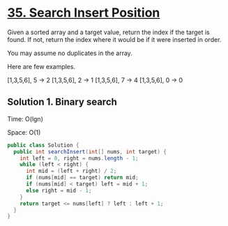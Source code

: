 # [35. Search Insert Position](https://leetcode.com/problems/search-insert-position/)

Given a sorted array and a target value, return the index if the target is found. If not, return the index where it would be if it were inserted in order.

You may assume no duplicates in the array.

Here are few examples.

[1,3,5,6], 5 → 2
[1,3,5,6], 2 → 1
[1,3,5,6], 7 → 4
[1,3,5,6], 0 → 0

## Solution 1. Binary search

Time: O(lgn)

Space: O(1)

```java
public class Solution {
  public int searchInsert(int[] nums, int target) {
    int left = 0, right = nums.length - 1;
    while (left < right) {
      int mid = (left + right) / 2;
      if (nums[mid] == target) return mid;
      if (nums[mid] < target) left = mid + 1;
      else right = mid - 1;
    }
    return target <= nums[left] ? left : left + 1;
  }
}
```

